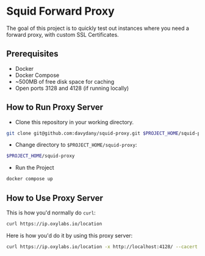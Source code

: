 # Squid Forward Proxy

The goal of this project is to quickly test out instances where you need a forward proxy,
with custom SSL Certificates.

## Prerequisites
* Docker
* Docker Compose
* ~500MB of free disk space for caching
* Open ports 3128 and 4128 (if running locally)


## How to Run Proxy Server

* Clone this repository in your working directory.

```bash
git clone git@github.com:davydany/squid-proxy.git $PROJECT_HOME/squid-proxy
```

* Change directory to `$PROJECT_HOME/squid-proxy`:

```bash
$PROJECT_HOME/squid-proxy
```

* Run the Project

```bash
docker compose up 
```

## How to Use Proxy Server

This is how you'd normally do `curl`:

```bash
curl https://ip.oxylabs.io/location
```

Here is how you'd do it by using this proxy server:

```bash
curl https://ip.oxylabs.io/location -x http://localhost:4128/ --cacert ./cert/CA.pem
```

